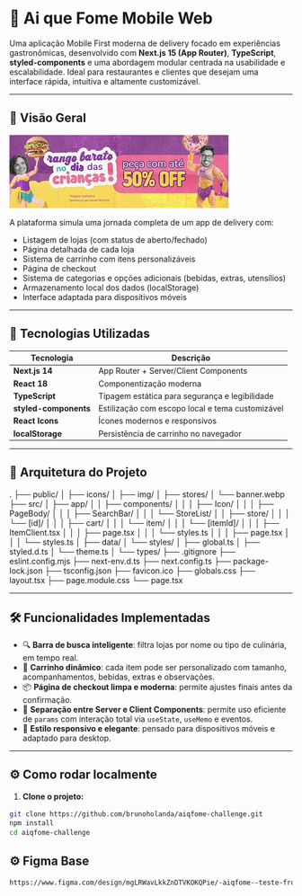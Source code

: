 # 🍱 Ai que Fome Mobile Web

Uma aplicação Mobile First moderna de delivery focado em experiências gastronômicas, desenvolvido com **Next.js 15 (App Router)**, **TypeScript**, **styled-components** e uma abordagem modular centrada na usabilidade e escalabilidade. Ideal para restaurantes e clientes que desejam uma interface rápida, intuitiva e altamente customizável.

---

## 📸 Visão Geral

![banner app](public/banner.webp)

A plataforma simula uma jornada completa de um app de delivery com:

- Listagem de lojas (com status de aberto/fechado)
- Página detalhada de cada loja
- Sistema de carrinho com itens personalizáveis
- Página de checkout
- Sistema de categorias e opções adicionais (bebidas, extras, utensílios)
- Armazenamento local dos dados (localStorage)
- Interface adaptada para dispositivos móveis

---

## 🚀 Tecnologias Utilizadas

| Tecnologia         | Descrição                                    |
|--------------------|----------------------------------------------|
| **Next.js 14**     | App Router + Server/Client Components        |
| **React 18**       | Componentização moderna                      |
| **TypeScript**     | Tipagem estática para segurança e legibilidade |
| **styled-components** | Estilização com escopo local e tema customizável |
| **React Icons**    | Ícones modernos e responsivos                |
| **localStorage**   | Persistência de carrinho no navegador        |

---

## 🧩 Arquitetura do Projeto
.
├── public/
│   ├── icons/
│   ├── img/
│   ├── stores/
│   └── banner.webp
├── src/
│   ├── app/
│   │   ├── components/
│   │   │   ├── Icon/
│   │   │   ├── PageBody/
│   │   │   ├── SearchBar/
│   │   │   └── StoreList/
│   │   ├── store/
│   │   │   └── [id]/
│   │   │       ├── cart/
│   │   │       └── item/
│   │   │           └── [itemId]/
│   │   │               ├── ItemClient.tsx
│   │   │               ├── page.tsx
│   │   │               └── styles.ts
│   │   │       ├── page.tsx
│   │   │       └── styles.ts
│   ├── data/
│   └── styles/
│       ├── global.ts
│       ├── styled.d.ts
│       └── theme.ts
│   └── types/
├── .gitignore
├── eslint.config.mjs
├── next-env.d.ts
├── next.config.ts
├── package-lock.json
├── tsconfig.json
├── favicon.ico
├── globals.css
├── layout.tsx
├── page.module.css
└── page.tsx

---

## 🛠️ Funcionalidades Implementadas

- 🔍 **Barra de busca inteligente**: filtra lojas por nome ou tipo de culinária, em tempo real.
- 🛒 **Carrinho dinâmico**: cada item pode ser personalizado com tamanho, acompanhamentos, bebidas, extras e observações.
- 📦 **Página de checkout limpa e moderna**: permite ajustes finais antes da confirmação.
- 🧠 **Separação entre Server e Client Components**: permite uso eficiente de `params` com interação total via `useState`, `useMemo` e eventos.
- 🎨 **Estilo responsivo e elegante**: pensado para dispositivos móveis e adaptado para desktop.

---

## ⚙️ Como rodar localmente

1. **Clone o projeto:**

```bash
git clone https://github.com/brunoholanda/aiqfome-challenge.git
npm install
cd aiqfome-challenge
```

## ⚙️ Figma Base
```bash
https://www.figma.com/design/mgLRWavLkkZnDTVKOKQPie/-aiqfome--teste-front-end---MOBILE?node-id=2455-3699&t=WO8Ru3y3gTb7ADZE-0
```